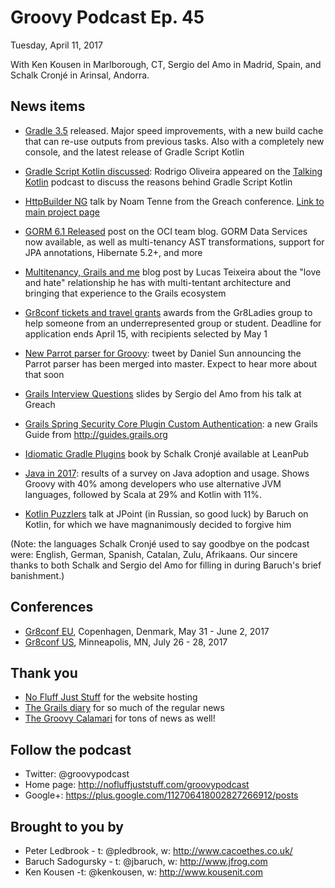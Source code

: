# Groovy Podcast Ep. 45

Tuesday, April 11, 2017

With Ken Kousen in Marlborough, CT, Sergio del Amo in Madrid, Spain, and Schalk Cronjé in Arinsal, Andorra.

## News items

* [Gradle 3.5](https://github.com/gradle/gradle/releases/tag/v3.5.0) released. Major speed improvements, with a new build cache that can re-use outputs from previous tasks. Also with a completely new console, and the latest release of Gradle Script Kotlin

* [Gradle Script Kotlin discussed](http://talkingkotlin.com/gradle-script-kotlin-with-rodrigo-oliveira/): Rodrigo Oliveira appeared on the [Talking Kotlin](http://talkingkotlin.com) podcast to discuss the reasons behind Gradle Script Kotlin
* [HttpBuilder NG](https://www.slideshare.net/noamt/httpbuilder-ng-back-from-the-dead) talk by Noam Tenne from the Greach conference. [Link to main project page](https://http-builder-ng.github.io/http-builder-ng/)
* [GORM 6.1 Released](http://grailsblog.objectcomputing.com/posts/2017/03/27/gorm-6.1-released.html) post on the OCI team blog. GORM Data Services now available, as well as multi-tenancy AST transformations, support for JPA annotations, Hibernate 5.2+, and more
* [Multitenancy, Grails and me](https://medium.com/@lucastex/multitenancy-grails-and-me-the-grand-finale-e87cf9db642c) blog post by Lucas Teixeira about the "love and hate" relationship he has with multi-tentant architecture and bringing that experience to the Grails ecosystem
* [Gr8conf tickets and travel grants](https://docs.google.com/forms/d/e/1FAIpQLScYe_VPp5hgk3bCGDDbfgC60C1dMEYVw7QqrtcFxnDAihliRQ/viewform?c=0&w=1) awards from the Gr8Ladies group to help someone from an underrepresented group or student. Deadline for application ends April 15, with recipients selected by May 1
* [New Parrot parser for Groovy](https://twitter.com/daniel_sun/status/851663465580187648): tweet by Daniel Sun announcing the Parrot parser has been merged into master. Expect to hear more about that soon
* [Grails Interview Questions](https://speakerdeck.com/sdelamo/grails-interview-questions) slides by Sergio del Amo from his talk at Greach
* [Grails Spring Security Core Plugin Custom Authentication](http://guides.grails.org/grails-spring-security-core-plugin-custom-authentication/guide/index.html): a new Grails Guide from http://guides.grails.org
* [Idiomatic Gradle Plugins](https://leanpub.com/idiomaticgradle) book by Schalk Cronjé available at LeanPub
* [Java in 2017](http://www.baeldung.com/java-in-2017): results of a survey on Java adoption and usage. Shows Groovy with 40% among developers who use alternative JVM languages, followed by Scala at 29% and Kotlin with 11%.
* [Kotlin Puzzlers](https://www.youtube.com/watch?v=h4eIuz-CwYc&feature=youtu.be&t=8h26m13s) talk at JPoint (in Russian, so good luck) by Baruch on Kotlin, for which we have magnanimously decided to forgive him

(Note: the languages Schalk Cronjé used to say goodbye on the podcast were: English, German, Spanish, Catalan, Zulu, Afrikaans. Our sincere thanks to both Schalk and Sergio del Amo for filling in during Baruch's brief banishment.)

## Conferences

* [Gr8conf EU](http://gr8conf.eu), Copenhagen, Denmark, May 31 - June 2, 2017
* [Gr8conf US](http://gr8conf.us), Minneapolis, MN, July 26 - 28, 2017

## Thank you

* [No Fluff Just Stuff](https://nofluffjuststuff.com/home/main) for the website hosting
* [The Grails diary](http://grydeske.net/news) for so much of the regular news
* [The Groovy Calamari](http://groovycalamari.com/) for tons of news as well!

## Follow the podcast

* Twitter: @groovypodcast
* Home page: http://nofluffjuststuff.com/groovypodcast
* Google+: https://plus.google.com/112706418002827266912/posts

## Brought to you by

* Peter Ledbrook - t: @pledbrook, w: http://www.cacoethes.co.uk/
* Baruch Sadogursky - t: @jbaruch, w: http://www.jfrog.com
* Ken Kousen -t: @kenkousen, w: http://www.kousenit.com
